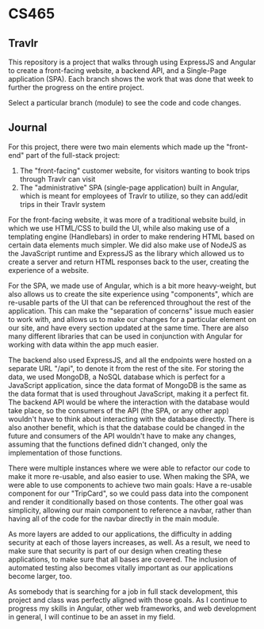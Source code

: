# CS465

## Travlr
This repository is a project that walks through using ExpressJS and Angular to create a front-facing website, a backend API, and a Single-Page application (SPA).
Each branch shows the work that was done that week to further the progress on the entire project. 

Select a particular branch (module) to see the code and code changes.

## Journal

For this project, there were two main elements which made up the "front-end" part of the full-stack project:
  1. The "front-facing" customer website, for visitors wanting to book trips through Travlr can visit
  2. The "administrative" SPA (single-page application) built in Angular, which is meant for employees of Travlr to utilize, so they can add/edit trips in their Travlr system

For the front-facing website, it was more of a traditional website build, in which we use HTML/CSS to build the UI, while also making use of a templating engine (Handlebars) in order to make rendering HTML based on certain data elements much simpler. We did also make use of NodeJS as the JavaScript runtime and ExpressJS as the library which allowed us to create a server and return HTML responses back to the user, creating the experience of a website.

For the SPA, we made use of Angular, which is a bit more heavy-weight, but also allows us to create the site experience using "components", which are re-usable parts of the UI that can be referenced throughout the rest of the application. This can make the "separation of concerns" issue much easier to work with, and allows us to make our changes for a particular element on our site, and have every section updated at the same time. There are also many different libraries that can be used in conjunction with Angular for working with data within the app much easier.

The backend also used ExpressJS, and all the endpoints were hosted on a separate URL "/api", to denote it from the rest of the site. For storing the data, we used MongoDB, a NoSQL database which is perfect for a JavaScript application, since the data format of MongoDB is the same as the data format that is used throughout JavaScript, making it a perfect fit. The backend API would be where the interaction with the database would take place, so the consumers of the API (the SPA, or any other app) wouldn't have to think about interacting with the database directly. There is also another benefit, which is that the database could be changed in the future and consumers of the API wouldn't have to make any changes, assuming that the functions defined didn't changed, only the implementation of those functions.

There were multiple instances where we were able to refactor our code to make it more re-usable, and also easier to use. When making the SPA, we were able to use components to achieve two main goals: Have a re-usable component for our "TripCard", so we could pass data into the component and render it conditionally based on those contents. The other goal was simplicity, allowing our main component to reference a navbar, rather than having all of the code for the navbar directly in the main module. 

As more layers are added to our applications, the difficulty in adding security at each of those layers increases, as well. As a result, we need to make sure that security is part of our design when creating these applications, to make sure that all bases are covered. The inclusion of automated testing also becomes vitally important as our applications become larger, too.

As somebody that is searching for a job in full stack development, this project and class was perfectly aligned with those goals. As I continue to progress my skills in Angular, other web frameworks, and web development in general, I will continue to be an asset in my field.

